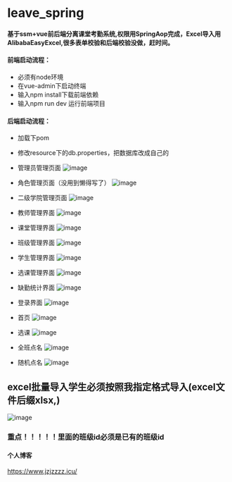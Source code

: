 # leave_spring
#### 基于ssm+vue前后端分离课堂考勤系统,权限用SpringAop完成，Excel导入用AlibabaEasyExcel,很多表单校验和后端校验没做，赶时间。

#### 前端启动流程：
- 必须有node环境
- 在vue-admin下启动终端
- 输入npm install下载前端依赖
- 输入npm run dev 运行前端项目

#### 后端启动流程：
- 加载下pom
- 修改resource下的db.properties，把数据库改成自己的

- 管理员管理页面
![image](https://user-images.githubusercontent.com/46312799/147228306-4f80c67e-4a8b-4642-8015-e7a5f93239ea.png)
- 角色管理页面（没用到懒得写了）
![image](https://user-images.githubusercontent.com/46312799/147228810-e02d35bc-ddb2-43be-9acc-3851393297a6.png)
- 二级学院管理页面
![image](https://user-images.githubusercontent.com/46312799/147228844-5a400d67-f4da-4493-83d6-279f29be9cd5.png)
- 教师管理界面
![image](https://user-images.githubusercontent.com/46312799/147228858-4b6e481d-44aa-452e-85f6-8f566c2b9a8f.png)
- 课堂管理界面
![image](https://user-images.githubusercontent.com/46312799/147228874-cc4e24b0-9fee-4432-950e-988e12b55c31.png)
- 班级管理界面
![image](https://user-images.githubusercontent.com/46312799/147228897-ebe4074c-7ce3-412d-9ef7-5344a136f43c.png)
- 学生管理界面
![image](https://user-images.githubusercontent.com/46312799/147228920-5791077c-2df1-4a82-93ed-34e16bee6ce7.png)
- 选课管理界面
![image](https://user-images.githubusercontent.com/46312799/147228934-e86e0b83-e1a5-407e-93bd-4590f4d986f9.png)
- 缺勤统计界面
![image](https://user-images.githubusercontent.com/46312799/147228957-4bc8f293-47af-40df-8f25-a6941b3787a9.png)
- 登录界面
![image](https://user-images.githubusercontent.com/46312799/147229001-ce027a7c-156b-4755-941b-55d0bd8f2325.png)
- 首页
![image](https://user-images.githubusercontent.com/46312799/147228985-f6703a12-d681-4c43-93a1-6ceb67a91a96.png)

- 选课
![image](https://user-images.githubusercontent.com/46312799/147229468-b760fe77-6476-4433-a7d7-0d8af6cf256d.png)

- 全班点名
![image](https://user-images.githubusercontent.com/46312799/147229511-995f5520-5fa3-4c5a-ace6-60a63e2105ae.png)

- 随机点名
![image](https://user-images.githubusercontent.com/46312799/147229540-667d4f5b-1d39-4ae6-a314-bfc1581eeca0.png)


## excel批量导入学生必须按照我指定格式导入(excel文件后缀xlsx,)
![image](https://user-images.githubusercontent.com/46312799/147229118-51b42099-2ec8-49c0-b187-a448a6bf07d1.png)
### 重点！！！！！里面的班级id必须是已有的班级id

#### 个人博客
https://www.jzjzzzz.icu/
